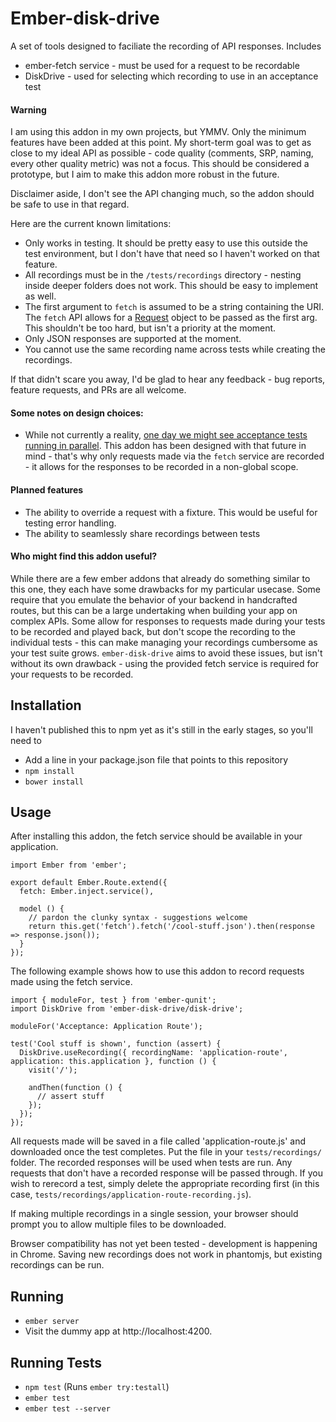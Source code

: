 # Ember-disk-drive

A set of tools designed to faciliate the recording of API responses.
Includes
* ember-fetch service - must be used for a request to be recordable
* DiskDrive - used for selecting which recording to use in an acceptance test

#### Warning
I am using this addon in my own projects, but YMMV.
Only the minimum features have been added at this point. My short-term goal was to get as
close to my ideal API as possible - code quality (comments, SRP, naming, every other quality metric)
was not a focus. This should be considered a prototype, but I aim to make this addon more
robust in the future.

Disclaimer aside, I don't see the API changing much, so the addon should be safe to use
in that regard.

Here are the current known limitations:
* Only works in testing. It should be pretty easy to use this outside the test environment,
  but I don't have that need so I haven't worked on that feature.
* All recordings must be in the `/tests/recordings` directory - nesting inside deeper folders
  does not work. This should be easy to implement as well.
* The first argument to `fetch` is assumed to be a string containing the URI. The `fetch` API
  allows for a [Request](https://developer.mozilla.org/en-US/docs/Web/API/Request) object to be
  passed as the first arg. This shouldn't be too hard, but isn't a priority at the moment.
* Only JSON responses are supported at the moment.
* You cannot use the same recording name across tests while creating the recordings.

If that didn't scare you away, I'd be glad to hear any feedback - bug reports, feature requests,
and PRs are all welcome.

#### Some notes on design choices:
* While not currently a reality, [one day we might see acceptance tests running in parallel](http://discuss.emberjs.com/t/are-1ms-unit-tests-achievable/8169/3).
  This addon has been designed with that future in mind - that's why only requests made via
  the `fetch` service are recorded - it allows for the responses to be recorded in a non-global scope.

#### Planned features
* The ability to override a request with a fixture. This would be useful for testing
  error handling.
* The ability to seamlessly share recordings between tests

#### Who might find this addon useful?
While there are a few ember addons that already do something similar to this one, they each have
some drawbacks for my particular usecase. Some require that you emulate the behavior of your
backend in handcrafted routes, but this can be a large undertaking when building your app on complex APIs.
Some allow for responses to requests made during your tests to be recorded and played back, but
don't scope the recording to the individual tests - this can make managing your recordings
cumbersome as your test suite grows. `ember-disk-drive` aims to avoid these issues, but isn't
without its own drawback - using the provided fetch service is required for your requests to
be recorded.

## Installation

I haven't published this to npm yet as it's still in the early stages, so you'll need to

* Add a line in your package.json file that points to this repository
* `npm install`
* `bower install`

## Usage
After installing this addon, the fetch service should be available in your application.

```
import Ember from 'ember';

export default Ember.Route.extend({
  fetch: Ember.inject.service(),

  model () {
    // pardon the clunky syntax - suggestions welcome
    return this.get('fetch').fetch('/cool-stuff.json').then(response => response.json());
  }
});
```

The following example shows how to use this addon to record requests made using the fetch service.

```
import { moduleFor, test } from 'ember-qunit';
import DiskDrive from 'ember-disk-drive/disk-drive';

moduleFor('Acceptance: Application Route');

test('Cool stuff is shown', function (assert) {
  DiskDrive.useRecording({ recordingName: 'application-route', application: this.application }, function () {
    visit('/');

    andThen(function () {
      // assert stuff
    });
  });
});
```

All requests made will be saved in a file called 'application-route.js' and downloaded
once the test completes. Put the file in your `tests/recordings/` folder. The recorded
responses will be used when tests are run. Any requests that don't have a recorded response
will be passed through. If you wish to rerecord a test, simply delete the appropriate
recording first (in this case, `tests/recordings/application-route-recording.js`).

If making multiple recordings in a single session, your browser should prompt you to allow multiple files
to be downloaded.

Browser compatibility has not yet been tested - development is happening in Chrome. Saving new recordings
does not work in phantomjs, but existing recordings can be run.

## Running

* `ember server`
* Visit the dummy app at http://localhost:4200.

## Running Tests

* `npm test` (Runs `ember try:testall`)
* `ember test`
* `ember test --server`

